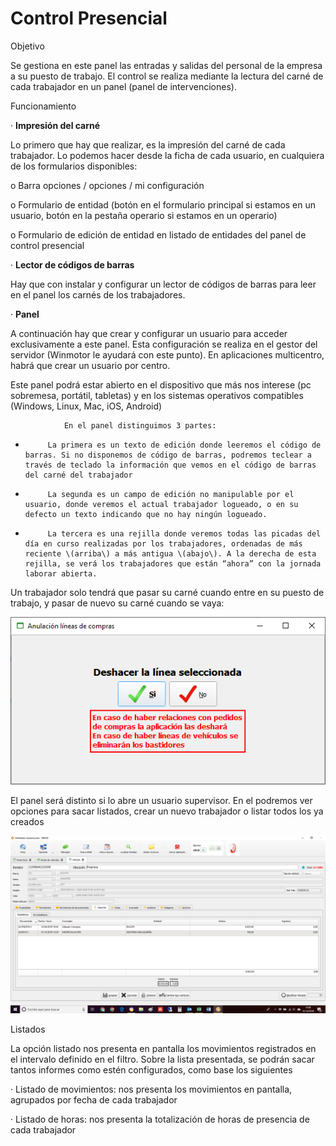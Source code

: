# Control Presencial

Objetivo

Se gestiona en este panel las entradas y salidas del personal de la empresa a su puesto de trabajo. El control se realiza mediante la lectura del carné de cada trabajador en un panel \(panel de intervenciones\).

Funcionamiento

·         **Impresión del carné**      

Lo primero que hay que realizar, es la impresión del carné de cada trabajador. Lo podemos hacer desde la ficha de cada usuario, en cualquiera de los formularios disponibles:

o   Barra opciones / opciones / mi configuración

o   Formulario de entidad  \(botón en el formulario principal si estamos en un usuario, botón en la pestaña operario si estamos en un operario\)

o   Formulario de edición de entidad en listado de entidades del panel de control presencial

·         **Lector de códigos de barras**

Hay que con instalar y configurar un lector de códigos de barras para leer en el panel los carnés de los trabajadores.

·         **Panel**

A continuación hay que crear y configurar un usuario para acceder exclusivamente a este panel. Esta configuración se realiza en el gestor del servidor \(Winmotor le ayudará con este punto\). En aplicaciones multicentro, habrá que crear un usuario por centro.

Este panel podrá estar abierto en el dispositivo que más nos interese \(pc sobremesa, portátil, tabletas\) y en los sistemas operativos compatibles \(Windows, Linux, Mac, iOS, Android\)

                En el panel distinguimos 3 partes:

-          La primera es un texto de edición donde leeremos el código de barras. Si no disponemos de código de barras, podremos teclear a través de teclado la información que vemos en el código de barras del carné del trabajador

-          La segunda es un campo de edición no manipulable por el usuario, donde veremos el actual trabajador logueado, o en su defecto un texto indicando que no hay ningún logueado.

-          La tercera es una rejilla donde veremos todas las picadas del día en curso realizadas por los trabajadores, ordenadas de más reciente \(arriba\) a más antigua \(abajo\). A la derecha de esta rejilla, se verá los trabajadores que están “ahora” con la jornada laborar abierta.

Un trabajador solo tendrá que pasar su carné cuando entre en su puesto de trabajo, y pasar de nuevo su carné cuando se vaya:

![](../../.gitbook/assets/image%20%2879%29.png)

El panel será distinto si lo abre un usuario supervisor. En el podremos ver opciones para sacar listados, crear un nuevo trabajador o listar todos los ya creados

![](../../.gitbook/assets/image%20%28150%29.png)

Listados

La opción listado nos presenta en pantalla los movimientos registrados en el intervalo definido en el filtro. Sobre la lista presentada, se podrán sacar tantos informes como estén configurados, como base los siguientes

·         Listado de movimientos: nos presenta los movimientos en pantalla, agrupados por fecha de cada trabajador

·         Listado de horas: nos presenta la totalización de horas de presencia de cada trabajador

